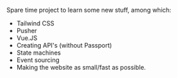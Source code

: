 Spare time project to learn some new stuff, among which:

- Tailwind CSS
- Pusher
- Vue.JS
- Creating API's (without Passport)
- State machines
- Event sourcing
- Making the website as small/fast as possible.
